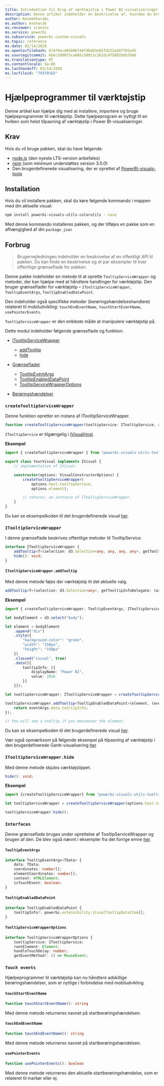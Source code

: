 ```yaml
---
title: Introduktion til brug af værktøjstip i Power BI-visualiseringer
description: Denne artikel indeholder en beskrivelse af, hvordan du bruger hjælpeprogrammer til værktøjstip til at forenkle tilpasning af værktøjstip for Power BI-visualiseringer
author: KesemSharabi
ms.author: kesharab
ms.reviewer: sranins
ms.service: powerbi
ms.subservice: powerbi-custom-visuals
ms.topic: reference
ms.date: 02/14/2020
ms.openlocfilehash: 67470ec405806f44fdb483e857d222ad4ff05a45
ms.sourcegitcommit: 6bbc3d0073ca605c50911c162dc9f58926db7b66
ms.translationtype: HT
ms.contentlocale: da-DK
ms.lasthandoff: 03/14/2020
ms.locfileid: "79379162"
---
```

# <a name="tooltip-utils"></a>Hjælpeprogrammer til værktøjstip
Denne artikel kan hjælpe dig med at installere, importere og bruge hjælpeprogrammer til værktøjstip. Dette hjælpeprogram er nyttigt til en hvilken som helst tilpasning af værktøjstip i Power BI-visualiseringer.

## <a name="requirements"></a>Krav
Hvis du vil bruge pakken, skal du have følgende:
* [node.js](https://nodejs.org) (den nyeste LTS-version anbefales)
* [npm](https://www.npmjs.com/) (som minimum understøttes version 3.0.0)
* Den brugerdefinerede visualisering, der er oprettet af [PowerBI-visuals-tools](https://www.npmjs.com/package/powerbi-visuals-tools)

## <a name="installation"></a>Installation

Hvis du vil installere pakken, skal du køre følgende kommando i mappen med din aktuelle visual:

```bash
npm install powerbi-visuals-utils-colorutils --save
```
Med denne kommando installeres pakken, og der tilføjes en pakke som en afhængighed af din ```package.json```

## <a name="usage"></a>Forbrug

> Brugervejledningen indeholder en beskrivelse af en offentligt API til pakken. Du kan finde en beskrivelse og et par eksempler til hver offentlige grænseflade for pakken.

Denne pakke indeholder en metode til at oprette `TooltipServiceWrapper` og metoder, der kan hjælpe med at håndtere handlinger for værktøjstip. Den bruger grænseflader for værktøjstip – `ITooltipServiceWrapper`, `TooltipEventArgs`, `TooltipEnabledDataPoint`. 

Den indeholder også specifikke metoder (berøringshændelseshandlere) relateret til mobiludvikling: `touchEndEventName`, `touchStartEventName`, `usePointerEvents`.

`TooltipServiceWrapper` er den enkleste måde at manipulere værktøjstip på.

Dette modul indeholder følgende grænseflade og funktion:
* [ITooltipServiceWrapper](#itooltipservicewrapper)
  * [addTooltip](#itooltipservicewrapperaddtooltip)
  * [hide](#itooltipservicewrapperhide)

* [Grænseflader](#interfaces)
  * [TooltipEventArgs](#tooltipeventargs)
  * [TooltipEnabledDataPoint](#tooltipenableddatapoint)
  * [TooltipServiceWrapperOptions](#tooltipservicewrapperoptions)
* [Berøringshændelser](#touch-events)

### `createTooltipServiceWrapper`
Denne funktion opretter en instans af ITooltipServiceWrapper.

```typescript
function createTooltipServiceWrapper(tooltipService: ITooltipService, rootElement: Element, handleTouchDelay?: number,  getEventMethod?: () => MouseEvent): ITooltipServiceWrapper;
```

```ITooltipService``` er tilgængelig i [IVisualHost](https://github.com/microsoft/PowerBI-visuals-tools/blob/master/templates/visuals/.api/v2.6.0/PowerBI-visuals.d.ts#L1335).

**Eksempel**

```typescript
import { createTooltipServiceWrapper } from "powerbi-visuals-utils-tooltiputils";

export class YourVisual implements IVisual {
    // implementation of IVisual.

    constructor(options: VisualConstructorOptions) {
        createTooltipServiceWrapper(
            options.host.tooltipService,
            options.element);

        // returns: an instance of ITooltipServiceWrapper.
    }
}
```

Du kan se eksempelkoden til det brugerdefinerede visual [her](https://github.com/microsoft/powerbi-visuals-gantt/blob/master/src/gantt.ts#L391).

### `ITooltipServiceWrapper`
I denne grænseflade beskrives offentlige metoder til TooltipService.

```typescript
interface ITooltipServiceWrapper {
    addTooltip<T>(selection: d3.Selection<any, any, any, any>, getTooltipInfoDelegate: (args: TooltipEventArgs<T>) => powerbi.extensibility.VisualTooltipDataItem[], getDataPointIdentity?: (args: TooltipEventArgs<T>) => powerbi.visuals.ISelectionId, reloadTooltipDataOnMouseMove?: boolean): void;
    hide(): void;
}
```

#### `ITooltipServiceWrapper.addTooltip`

Med denne metode føjes der værktøjstip til det aktuelle valg.

```typescript
addTooltip<T>(selection: d3.Selection<any>, getTooltipInfoDelegate: (args: TooltipEventArgs<T>) => VisualTooltipDataItem[], getDataPointIdentity?: (args: TooltipEventArgs<T>) => ISelectionId, reloadTooltipDataOnMouseMove?: boolean): void;
```

**Eksempel**

```typescript
import { createTooltipServiceWrapper, TooltipEventArgs, ITooltipServiceWrapper, TooltipEnabledDataPoint } from "powerbi-visuals-utils-tooltiputils";

let bodyElement = d3.select("body");

let element = bodyElement
    .append("div")
    .style({
        "background-color": "green",
        "width": "150px",
        "height": "150px"
    })
    .classed("visual", true)
    .data([{
        tooltipInfo: [{
            displayName: "Power BI",
            value: 2016
        }]
    }]);

let tooltipServiceWrapper: ITooltipServiceWrapper = createTooltipServiceWrapper(tooltipService, bodyElement.get(0)); // tooltipService is from the IVisualHost.

tooltipServiceWrapper.addTooltip<TooltipEnabledDataPoint>(element, (eventArgs: TooltipEventArgs<TooltipEnabledDataPoint>) => {
    return eventArgs.data.tooltipInfo;
});

// You will see a tooltip if you mouseover the element.
```

Du kan se eksempelkoden til det brugerdefinerede visual [her](https://github.com/microsoft/powerbi-visuals-gantt/blob/master/src/gantt.ts#L2931).

Vær også opmærksom på følgende eksempel på tilpasning af værktøjstip i den brugerdefinerede Gantt-visualisering [her](https://github.com/microsoft/powerbi-visuals-gantt/blob/master/src/gantt.ts#L573-L648)

### `ITooltipServiceWrapper.hide`

Med denne metode skjules værktøjstippet.

```typescript
hide(): void;
```

**Eksempel**

```typescript
import {createTooltipServiceWrapper} from "powerbi-visuals-utils-tooltiputils";

let tooltipServiceWrapper = createTooltipServiceWrapper(options.host.tooltipService, options.element); // options are from the VisualConstructorOptions.

tooltipServiceWrapper.hide();
```
### `Interfaces`
Denne grænseflade bruges under oprettelse af TooltipServiceWrapper og brugen af den. De blev også nævnt i eksempler fra det forrige emne [her](#itooltipservicewrapperaddtooltip).

#### `TooltipEventArgs`
```typescript
interface TooltipEventArgs<TData> {
    data: TData;
    coordinates: number[];
    elementCoordinates: number[];
    context: HTMLElement;
    isTouchEvent: boolean;
}
```

#### `TooltipEnabledDataPoint`
```typescript
interface TooltipEnabledDataPoint {
    tooltipInfo?: powerbi.extensibility.VisualTooltipDataItem[];
}
```

#### `TooltipServiceWrapperOptions`
```typescript
interface TooltipServiceWrapperOptions {
    tooltipService: ITooltipService;
    rootElement: Element;
    handleTouchDelay: number;
    getEventMethod?: () => MouseEvent;
```

### `Touch events`

Hjælpeprogrammer til værktøjstip kan nu håndtere adskillige berøringshændelser, som er nyttige i forbindelse med mobiludvikling.

#### `touchStartEventName`
```typescript
function touchStartEventName(): string
```
Med denne metode returneres navnet på startberøringshændelsen.

#### `touchEndEventName`
```typescript
function touchEndEventName(): string
```
Med denne metode returneres navnet på startberøringshændelsen.

#### `usePointerEvents`
```typescript
function usePointerEvents(): boolean
```
Med denne metode returneres den aktuelle startberøringshændelse, som er relateret til markør eller ej.
